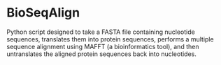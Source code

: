 # BioSeqAlign
Python script designed to take a FASTA file containing nucleotide sequences, translates them into protein sequences, performs a multiple sequence alignment using MAFFT (a bioinformatics tool), and then untranslates the aligned protein sequences back into nucleotides.
